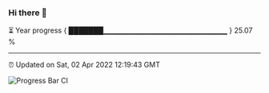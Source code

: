 ### Hi there 👋

⏳ Year progress { ███████▁▁▁▁▁▁▁▁▁▁▁▁▁▁▁▁▁▁▁▁▁▁▁ } 25.07 %

---

⏰ Updated on Sat, 02 Apr 2022 12:19:43 GMT

![Progress Bar CI](https://github.com/liununu/liununu/workflows/Progress%20Bar%20CI/badge.svg)
